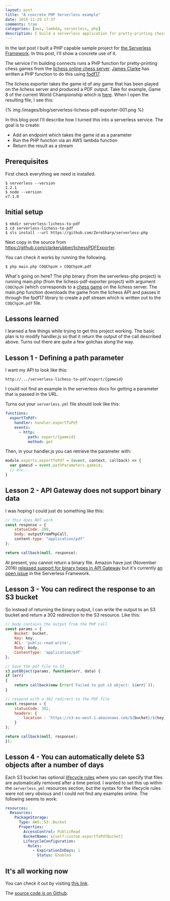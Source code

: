 ```yaml
---
layout: post
title: "A concrete PHP Serverless example"
date: 2016-11-29 17:37
comments: true
categories: [aws, lambda, serverless, php]
description: I build a serverless application for pretty-printing chess games from the lichess.org server.
---
```


In the last post I built a PHP capable sample project for [the Serverless Framework](https://serverless.com/). In this post, I'll show a concrete use of it.

The service I'm building connects runs a PHP function for pretty-printing chess games from the [lichess online chess server](http://lichess.org/). [James Clarke](https://github.com/clarkerubber/lichessPDFExporter) has written a PHP function to do this using [fpdf17](http://www.fpdf.org/).

The lichess exporter takes the game id of any game that has been played on the lichess server and produced a PDF output. Take for example, Game 8 of the current World Championship which is [here](https://en.lichess.org/COQChpzH). When I open the resulting file, I see this:

{% img /images/blog/serverless-lichess-pdf-exporter-001.png %}

In this blog post I'll describe how I turned this into a serverless service. The goal is to create:

* Add an endpoint which takes the game id as a parameter
* Run the PHP function via an AWS lambda function
* Return the result as a stream

## Prerequisites ##

First check everything we need is installed.

    $ serverless --version
    1.2.1
    $ node --version
    v7.1.0

## Initial setup ##

    $ mkdir serverless-lichess-to-pdf
    $ cd serverless-lichess-to-pdf
    $ sls install --url https://github.com/ZeroSharp/serverless-php

Next copy in the source from https://github.com/clarkerubber/lichessPDFExporter. 

You can check it works by running the following.

    $ php main.php COQChpzH > COQChpzH.pdf

What's going on here? The php binary (from the serverless-php project) is running main.php (from the lichess-pdf-exporter project) with argument `COQChpzH` (which corresponds to a [chess game](https://en.lichess.org/hsXtkVk8) on the lichess server. The main.php function downloads the game from the lichess API and passes it through the fpdf17 library to create a pdf stream which is written out to the `COQChpzH.pdf` file.

## Lessons learned ##

I learned a few things while trying to get this project working. The basic plan is to modify handler.js so that it return the output of the call described above. Turns out there are quite a few gotchas along the way.

## Lesson 1 - Defining a path parameter ##

I want my API to look like this:

    http://.../serverless-lichess-to-pdf/export/{gameid}

I could not find an example in the serverless docs for getting a parameter that is passed in the URL.

Turns out your `serverless.yml` file should look like this:

```yml serverless.yml
functions:
  exportToPdf:
    handler: handler.exportToPdf
    events:
      - http:
          path: export/{gameid}
          method: get
```

Then, in your handler.js you can retrieve the parameter with:

```js
module.exports.exportToPdf = (event, context, callback) => {
  var gameid = event.pathParameters.gameid; 
  // etc...
}
```  

## Lesson 2 - API Gateway does not support binary data ##

I was hoping I could just do something like this:

```js handler.js
// this does NOT work
const response = {
    statusCode: 200,
    body: outputFromPhpCall,
    content-type: "application/pdf"
};

return callback(null, response);
```

At present, you cannot return a binary file. Amazon have just (November 2016) [released support for binary types in API Gateway]( https://aws.amazon.com/blogs/compute/binary-support-for-api-integrations-with-amazon-api-gateway/) but it's currently [an open issue](https://github.com/serverless/serverless/issues/2797) in the Serverless Framework.

## Lesson 3 - You can redirect the response to an S3 bucket ##

So instead of returning the binary output, I can write the output to an S3 bucket and return a 302 redirection to the S3 resource. Like this:

```js handler.js
// body contains the output from the PHP call
const params = {
    Bucket: bucket,
    Key: key,
    ACL: 'public-read-write',
    Body: body,
    ContentType: 'application/pdf'
};

// Save the pdf file to S3    
s3.putObject(params, function(err, data) {
if (err)
{
    return callback(new Error(`Failed to put s3 object: ${err}`));
}

// respond with a 302 redirect to the PDF file
const response = {
    statusCode: 302,
    headers: {
        location : `https://s3-eu-west-1.amazonaws.com/${bucket}/${key}`
    }
};

return callback(null, response);
});
```

## Lesson 4 - You can automatically delete S3 objects after a number of days ##

Each S3 bucket has optional [lifecycle rules](https://docs.aws.amazon.com/AmazonS3/latest/dev/object-lifecycle-mgmt.html) where you can specify that files are automatically removed after a time period. I wanted to set this up within the `serverless.yml` resources section, but the syntax for the lifecycle rules were not very obvious and I could not find any examples online. The following seems to work:

```yml serverless.yml
resources:
  Resources:
    PackageStorage:
      Type: AWS::S3::Bucket
      Properties:
        AccessControl: PublicRead
        BucketName: ${self:custom.exportToPdfBucket}
        LifecycleConfiguration:
          Rules:
            - ExpirationInDays: 1
              Status: Enabled
```

## It's all working now ##

You can check it out by visiting [this link](https://e7tyur4sib.execute-api.eu-west-1.amazonaws.com/dev/export/COQChpzH).

The [source code is on Github](https://github.com/ZeroSharp/serverless-lichess-to-pdf).